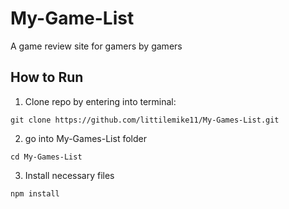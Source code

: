 # My-Game-List

A game review site for gamers by gamers

## How to Run

1. Clone repo by entering into terminal:

```
git clone https://github.com/littilemike11/My-Games-List.git
```

2. go into My-Games-List folder

```
cd My-Games-List
```

3. Install necessary files

```
npm install
```
